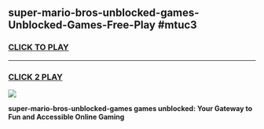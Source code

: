 
## super-mario-bros-unblocked-games-Unblocked-Games-Free-Play #mtuc3
<h3>
<a href="https://us.freeplayer.one?title=super-mario-bros-unblocked-games&ref=9M">CLICK TO PLAY</a></h3>
<hr>

<h3>
<a href="https://us.freeplayer.one?title=super-mario-bros-unblocked-games&ref=9M">CLICK 2 PLAY</a>
  
</h3>

<a href="https://us.freeplayer.one?title=super-mario-bros-unblocked-games&ref=9M"><img src="https://clearcache.store/games.png"></a>


**super-mario-bros-unblocked-games games unblocked: Your Gateway to Fun and Accessible Online Gaming**
